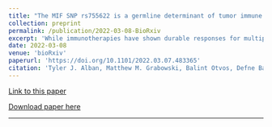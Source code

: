 ```yaml
---
title: "The MIF SNP rs755622 is a germline determinant of tumor immune activation in Glioblastoma"
collection: preprint
permalink: /publication/2022-03-08-BioRxiv
excerpt: 'While immunotherapies have shown durable responses for multiple tumors, their efficacy remains limited in some advanced cancers, including glioblastoma. This may be due to differences in the immune landscape, as the glioblastoma microenvironment strongly favors immunosuppressive myeloid cells, which are linked to an elevation in immune-suppressive cytokines, including macrophage migration inhibitory factor (MIF). We now find that a single-nucleotide polymorphism (SNP) rs755622 in the MIF promoter associates with increased leukocyte infiltration in glioblastoma. Furthermore, we identified lactotransferrin expression as being associated with the rs755622 SNP, which could also be used as a biomarker for immune infiltrated tumors. These findings provide the first example in glioblastoma of a germline SNP that underlies differences in the immune microenvironment and identifies high lactotransferrin as a potential factor promoting immune activation.'
date: 2022-03-08
venue: 'bioRxiv'
paperurl: 'https://doi.org/10.1101/2022.03.07.483365'
citation: 'Tyler J. Alban, Matthew M. Grabowski, Balint Otvos, Defne Bayik, Ajay Zalavadia, Vlad Makarov, Katie Troike, Mary McGraw, Anja Rabljenovic, Adam Lauko, Chase Neumann, Gustavo Roversi, Kristin A. Waite, Gino Cioffi, Nirav Patil, Thuy T. Tran, Kathleen McCortney, Alicia Steffens, C. Marcela Diaz, J. Mark Brown, Kathleen M. Egan, Craig M. Horbinski, Jill S. Barnholtz-Sloan, Michael A. Vogelbaum, Richard Bucala, Timothy A. Chan, Manmeet S. Ahluwalia, Justin D. Lathia. The MIF SNP rs755622 is a germline determinant of tumor immune activation in Glioblastoma. bioRxiv 2022.03.07.483365'
---
```

[Link to this paper](https://doi.org/10.1101/2022.03.07.483365)

[Download paper here](https://www.biorxiv.org/content/10.1101/2022.03.07.483365v1.full.pdf)

---